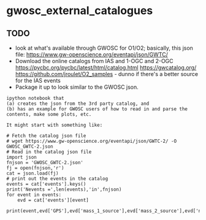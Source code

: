 # gwosc_external_catalogues

## TODO
- look at what's available through GWOSC for O1/O2; basically, this json file:
  https://www.gw-openscience.org/eventapi/json/GWTC/
- Download the online catalogs from IAS and 1-OGC and 2-OGC
  https://pycbc.org/pycbc/latest/html/catalog.html
  https://gwcatalog.org/
  https://github.com/jroulet/O2_samples - dunno if there's a better source for the IAS events
- Package it up to look similar to the GWOSC json. 

```
ipython notebook that 
(a) creates the json from the 3rd party catalog, and 
(b) has an example for GWOSC users of how to read in and parse the contents, make some plots, etc.

It might start with something like:

# Fetch the catalog json file
# wget https://www.gw-openscience.org/eventapi/json/GWTC-2/ -O GWOSC_GWTC-2.json
# Read in the catalog json file
import json
fnjson = 'GWOSC_GWTC-2.json'
fj = open(fnjson,'r')
cat = json.load(fj)
# print out the events in the catalog
events = cat['events'].keys()
print('Nevents =',len(events),'in',fnjson)
for event in events:
    evd = cat['events'][event]
    print(event,evd['GPS'],evd['mass_1_source'],evd['mass_2_source'],evd['network_matched_filter_snr'],evd['far'])
```
